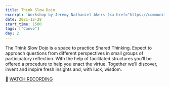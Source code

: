 ```yaml
---
title: Think Slow Dojo
excerpt: 'Workshop by Jeremy Nathaniel Akers (<a href="https://community.sociocracy30.org/events/think-slow-dojo-14369017" target="_blank" rel="nofollow noopener noreferrer">see more</a>)'
date: 2021-12-28
start_time: 1500
tags: ["Convo"]
day: 2
---
```


The Think Slow Dojo is a space to practice Shared Thinking. Expect to approach questions from different perspectives in small groups of participatory reflection. With the help of facilitated structures you’ll be offered a procedure to help you enact the virtue. Together we’ll discover, invent and inspire fresh insights and, with luck, wisdom.

🎥 [WATCH RECORDING](https://drive.google.com/file/d/14doz2VBNZeWtReu7hwCnx2ni3ZTo023I)
